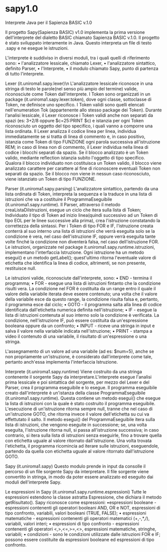 sapy1.0
=======

Interprete Java per il Sapienza BASIC v.1.0

Il progetto Sapy(Sapienza BASIC) v1.0 implementa la prima versione dell'interprete del dialetto BASIC 
chiamato Sapienza BASIC v.1.0.
Il progetto è stato sviluppato interamente in Java. Questo interpreta un file di testo .sapy e ne esegue le istruzioni.

L'interprete è suddiviso in diversi moduli, tra i quali quelli di riferimento sono:
• l'analizzatore lessicale, chiamato Lexer,
• l'analizzatore sintattico, definito Parser,
• l'Interprete,
• il modulo chiamato Sapy, punto di partenza di tutto l'interprete.

Lexer (it.uniroma1.sapy.lexer)\n
L'analizzatore lessicale riconosce in una stringa di testo le parole(nel senso più ampio del termine) valide, 
riconosciute come Token dall'interprete.
I Token sono organizzati in un package (it.uniroma1.sapy.lexer.token), dove ogni classe, sottoclasse di Token, 
ne definisce uno specifico. I Token validi sono quelli elencati nell'enumeration Tok (appartenente 
allo stesso package dei Token).
Durante l'analisi lessicale, il Lexer riconosce i Token validi anche non separati da spazi 
(es: 3+2/8 oppure $c=25:PRINT $c) e istanzia per ogni Token riconosciuto un oggetto del tipo specifico, 
i quali vanno a comporre una lista ordinata.
Il Lexer analizza il codice linea per linea, individua immediatamente se si tratta di linea di commento e, 
in caso positivo, istanzia come Token di tipo FUNZIONE ogni parola successiva all'istruzione REM; 
in caso di linea non di commento, il Lexer individua nella linea di codice i blocchi separati da spazio. 
Se il blocco analizzato è un Token valido, mediante reflection istanzia subito l'oggetto di tipo specifico. 
Qualora il blocco individuato non costituisca un Token valido, il blocco viene analizzato carattere per carattere 
al fine di riconoscere eventuali Token non separati da spazio. 
Se il blocco non viene in nessun caso riconosciuto, viene istanziato un Token di tipo FUNZIONE.

Parser
(it.uniroma1.sapy.parsing)
L'analizzatore sintattico, partendo da una lista ordinata di Token, interpreta la sequenza e la traduce 
in una lista di istruzioni che va a costituire il ProgrammaEseguibile (it.uniroma1.sapy.runtime).
Il Parser, attraverso il metodo creaListaDiIstruzioni, esegue un ciclo che itera sulla lista di Token; 
Individuato il tipo di Token ad inizio linea(quindi successivo ad un Token di tipo EOL per le linee successive 
alla prima), crea l'istruzione constatando la correttezza della sintassi.
Per i Token di tipo FOR e IF, l'istruzione creata conterrà al suo interno una lista di istruzioni 
che verrà eseguita solo se la condizione è vera, nel caso dell'istruzione IF, 
oppure verrà eseguita tante volte finché la condizione non diventerà falsa, nel caso dell'istruzione FOR.
Le istruzioni, organizzate nel package it.uniroma1.sapy.runtime.istruzioni, implementano l'interfaccia Istruzione. 
Ogni istruzione ha un metodo esegui() e un metodo getLabel(); quest'ultimo ritorna l'eventuale valore di etichetta 
che identifica la linea di codice, altrimenti, se non presente, restituisce null.

Le istruzioni valide, riconosciute dall'interprete, sono:
• END - termina il programma;
• FOR - esegue una lista di istruzioni fintanto che la condizione risulti vera. La condizione nel FOR è costituita 
da un range entro il quale il valore della variabile iterata deve eseere contenuto; 
una volta che il valore della variabile esce da questo range, la condizione risulta falsa e, 
pertanto, il programma esce dal ciclo;
• GOTO - il programma salta alla linea di codice identificata dall'etichetta numerica definita nell'istruzione;
• IF - esegue la lista di istruzioni contenuta al suo interno solo la condizione è verificata. 
La condizione, nell'istruzione IF, può essere costituita da un'espressione booleana oppure da un confronto;
• INPUT - riceve una stringa in input e salva il valore nella variabile indicata nell'istruzione;
• PRINT - stampa a video il contenuto di una variabile, il risultato di un'espressione o una stringa.

L'assegnamento di un valore ad una variabile (ad es: $num=5), anche se non propriamente un'istruzione, 
è considerato dall'interprete come tale, pertanto anch'essa implementa l'interfaccia Istruzione.

Interprete
(it.uniroma1.sapy.runtime)
Viene costruito da una stringa contenente il sorgente Sapy da interpretare.L'interprete esegue l'analisi 
prima lessicale e poi sintattica del sorgente, per mezzo del Lexer e del Parser, crea il programma eseguibile e lo
esegue. 
Il programma eseguibile creato dall'interprete è un'istanza della classe ProgrammaEseguibile (it.uniroma1.sapy.runtime).
Questa contiene un metodo esegui() che esegue la lista di istruzioni con la quale è stato costruito 
il programma eseguibile. 
L'esecuzione di un'istruzione ritorna sempre null, tranne che nel caso di un'istruzione GOTO, 
che ritorna invece il valore dell'etichetta su cui va effettutato il salto.
Il metodo esegui() del ProgrammaEseguibile itera sulla lista di istruzioni, che vengono eseguite in successione; 
se, una volta eseguita, l'istruzione ritorna null, si passa all'istruzione successiva; 
in caso contrario, si itera sulla lista di istruzioni senza eseguirle, fino a trovare quella con etichetta
uguale al valore ritornato dall'istruzione. Una volta trovata l'etichetta, il programma ricomincia ad iterare 
sulle istruzioni, eseguendole, partendo da quella con etichetta uguale al valore ritornato dall'istruzione GOTO.

Sapy (it.uniroma1.sapy)
Questo modulo prende in input da consolle il percorso di un file sorgente Sapy da interpretare.
Il file sorgente viene convertito in stringa, in modo da poter essere analizzato ed eseguito 
dai moduli dell'interprete Sapy.

Le espressioni in Sapy
(it.uniroma1.sapy.runtime.espressioni)
Tutte le espressioni estendono la classe astratta Espressione, che dichiara il metodo getRisultato().
Sapy riconosce come espressioni:
•espressioni booleane - espressioni contenenti gli operatori booleani AND, OR e NOT, espressioni di tipo confronto, 
variabili, valori booleani (TRUE, FALSE);
• espressioni matematiche - espressioni contenenti gli operatori matematici (+,-,*,/), variabili, valori interi;
• espressioni di tipo confronto - espressioni contenenti gli operatori <,>,<=,>=,<>, espressioni matematiche, 
stringhe, variabili;
• condizioni - sono le condizioni utilizzate dalle istruzioni FOR e IF; possono essere costituite da 
espressioni booleane ed espressioni di tipo confronto.
